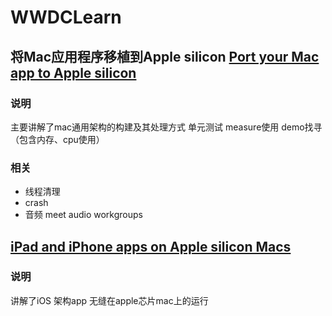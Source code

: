 # WWDCLearn

## 将Mac应用程序移植到Apple silicon [Port your Mac app to Apple silicon](https://developer.apple.com/videos/play/wwdc2020/10214/)
### 说明
主要讲解了mac通用架构的构建及其处理方式
单元测试 measure使用
demo找寻（包含内存、cpu使用）

### 相关
- 线程清理
- crash
- 音频 meet audio workgroups

## [iPad and iPhone apps on Apple silicon Macs](https://developer.apple.com/videos/play/wwdc2020/10114)
### 说明
讲解了iOS 架构app 无缝在apple芯片mac上的运行
